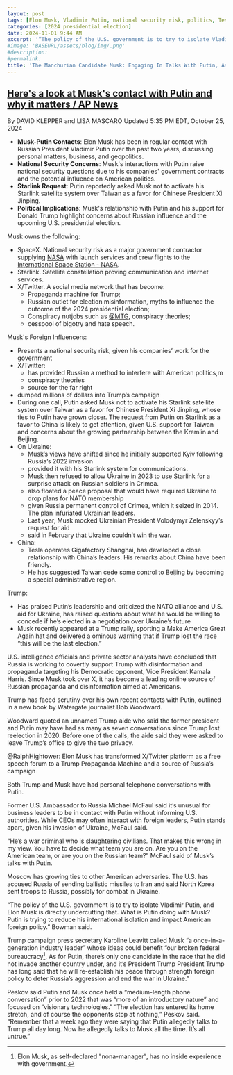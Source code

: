 ```yaml
---
layout: post
tags: [Elon Musk, Vladimir Putin, national security risk, politics, Tesla, National Highway Traffic Safety Administration (NHTSA), Federal Aviation Administration (FAA), NASA, Federal Communications Commission (FCC), Starlink]
categories: [2024 presidential election]
date: 2024-11-01 9:44 AM
excerpt: '“The policy of the U.S. government is to try to isolate Vladimir Putin, and Elon Musk is directly undercutting that. What is Putin doing with Musk? Putin is trying to reduce his international isolation and impact American foreign policy.” – Bradley Bowman, a former West Point assistant professor who is now senior director of the Center on Military and Political Power at the Foundation for Defense of Democracies'
#image: 'BASEURL/assets/blog/img/.png'
#description:
#permalink:
title: 'The Manchurian Candidate Musk: Engaging In Talks With Putin, As Has Trump'
---
```



## [Here's a look at Musk's contact with Putin and why it matters / AP News](https://apnews.com/article/musk-putin-x-trump-tesla-election-russia-9cecb7cb0f23ccce49336771280ae179)

By DAVID KLEPPER and LISA MASCARO
Updated 5:35 PM EDT, October 25, 2024

- **Musk-Putin Contacts**: Elon Musk has been in regular contact with Russian President Vladimir Putin over the past two years, discussing personal matters, business, and geopolitics.
- **National Security Concerns**: Musk's interactions with Putin raise national security questions due to his companies' government contracts and the potential influence on American politics.
- **Starlink Request**: Putin reportedly asked Musk not to activate his Starlink satellite system over Taiwan as a favor for Chinese President Xi Jinping.
- **Political Implications**: Musk's relationship with Putin and his support for Donald Trump highlight concerns about Russian influence and the upcoming U.S. presidential election.

Musk owns the following:

- SpaceX. National security risk as a major government contractor supplying [NASA](https://www.nasa.gov/) with launch services and crew flights to the [International Space Station - NASA](https://www.nasa.gov/international-space-station/).
- Starlink. Satellite constellation proving communication and internet services.
- X/Twitter. A social media network that has become:
  - Propaganda machine for Trump;
  - Russian outlet for election misinformation, myths to influence the outcome of the 2024 presidential election;
  - Conspiracy nutjobs such as [@MTG](https://greene.house.gov), conspiracy theories;
  - cesspool of bigotry and hate speech.

Musk's Foreign Influencers:

- Presents a national security risk, given his companies’ work for the government
- X/Twitter:
  - has provided Russian a method to interfere with American politics,m
  - conspiracy theories
  - source for the far right
- dumped millions of dollars into Trump’s campaign
- During one call, Putin asked Musk not to activate his Starlink satellite system over Taiwan as a favor for Chinese President Xi Jinping, whose ties to Putin have grown closer. The request from Putin on Starlink as a favor to China is likely to get attention, given U.S. support for Taiwan and concerns about the growing partnership between the Kremlin and Beijing.
- On Ukraine:
  - Musk’s views have shifted since he initially supported Kyiv following Russia’s 2022 invasion
  - provided it with his Starlink system for communications.
  - Musk then refused to allow Ukraine in 2023 to use Starlink for a surprise attack on Russian soldiers in Crimea.
  - also floated a peace proposal that would have required Ukraine to drop plans for NATO membership
  - given Russia permanent control of Crimea, which it seized in 2014. The plan infuriated Ukrainian leaders.
  - Last year, Musk mocked Ukrainian President Volodymyr Zelenskyy’s request for aid
  - said in February that Ukraine couldn’t win the war.
- China:
  - Tesla operates Gigafactory Shanghai, has developed a close relationship with China’s leaders. His remarks about China have been friendly.
  - He has suggested Taiwan cede some control to Beijing by becoming a special administrative region.

Trump:

- Has praised Putin’s leadership and criticized the NATO alliance and U.S. aid for Ukraine, has raised questions about what he would be willing to concede if he’s elected in a negotiation over Ukraine’s future
- Musk recently appeared at a Trump rally, sporting a Make America Great Again hat and delivered a ominous warning that if Trump lost the race “this will be the last election.”

U.S. intelligence officials and private sector analysts have concluded that Russia is working to covertly support Trump with disinformation and propaganda targeting his Democratic opponent, Vice President Kamala Harris. Since Musk took over X, it has become a leading online source of Russian propaganda and disinformation aimed at Americans.

Trump has faced scrutiny over his own recent contacts with Putin, outlined in a new book by Watergate journalist Bob Woodward.

Woodward quoted an unnamed Trump aide who said the former president and Putin may have had as many as seven conversations since Trump lost reelection in 2020. Before one of the calls, the aide said they were asked to leave Trump’s office to give the two privacy.

@RalphHightower: Elon Musk has transformed X/Twitter platform as a free speech forum to a Trump Propaganda Machine and a source of Russia’s campaign

Both Trump and Musk have had personal telephone conversations with Putin.

Former U.S. Ambassador to Russia Michael McFaul said it’s unusual for business leaders to be in contact with Putin without informing U.S. authorities. While CEOs may often interact with foreign leaders, Putin stands apart, given his invasion of Ukraine, McFaul said.

“He’s a war criminal who is slaughtering civilians. That makes this wrong in my view. You have to decide what team you are on. Are you on the American team, or are you on the Russian team?”
McFaul said of Musk’s talks with Putin.

Moscow has growing ties to other American adversaries. The U.S. has accused Russia of sending ballistic missiles to Iran and said North Korea sent troops to Russia, possibly for combat in Ukraine.

“The policy of the U.S. government is to try to isolate Vladimir Putin, and Elon Musk is directly undercutting that. What is Putin doing with Musk? Putin is trying to reduce his international isolation and impact American foreign policy.”
 Bowman said.

Trump campaign press secretary Karoline Leavitt called Musk “a once-in-a-generation industry leader” whose ideas could benefit “our broken federal bureaucracy[^51]. As for Putin, there’s only one candidate in the race that he did not invade another country under, and it’s President Trump President Trump has long said that he will re-establish his peace through strength foreign policy to deter Russia’s aggression and end the war in Ukraine.”

[^51]: Elon Musk, as self-declared "nona-manager", has no inside experience with government.

Peskov said Putin and Musk once held a “medium-length phone conversation” prior to 2022 that was “more of an introductory nature” and focused on “visionary technologies.” “The election has entered its home stretch, and of course the opponents stop at nothing,” Peskov said. “Remember that a week ago they were saying that Putin allegedly talks to Trump all day long. Now he allegedly talks to Musk all the time. It’s all untrue.”

